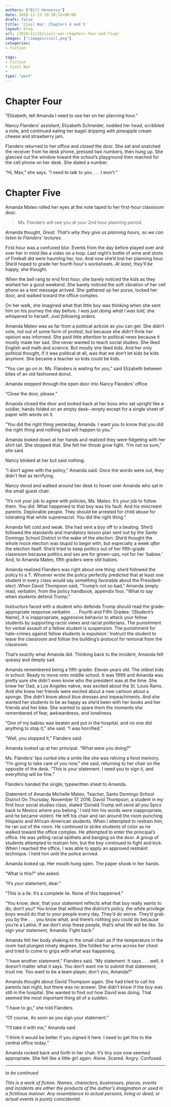 ```yaml
---
authors: ["Bill Hennessy"]
date: 2016-11-23 19:30:32+00:00
draft: false
title: 'Civil War: Chapters 4 and 5'
layout: blog
url: /2016/11/23/civil-war-chapters-four-and-five/
images: ["/images/civil.png"]
categories:
- Fiction

tags:
- Fiction
- Civil War
- 
type: "post"
---
```


# Chapter Four



“Elizabeth, tell Amanda I need to see her on her planning hour.”

Nancy Flanders’ assistant, Elizabeth Schneider, nodded her head, scribbled a note, and continued eating her bagel dripping with pineapple cream cheese and strawberry jam.

Flanders returned to her office and closed the door. She sat and snatched the receiver from he desk phone, pressed two numbers, then hung up. She glanced out the window toward the school’s playground then reached for the cell phone on her desk. She dialed a number.

“Hi, Max,” she says. “I need to talk to you . . . I won’t.”



# Chapter Five



Amanda Mateo rolled her eyes at the note taped to her first-hour classroom door.



> Ms. Flanders will see you at your 2nd hour planning period.



Amanda thought, _Great. That’s why they give us planning hours, so we can listen to Flanders' lectures._

First hour was a confused blur. Events from the day before played over and over her in mind like a video on a loop. Last night’s bottle of wine and shots of Fireball did were haunting her, too. And now she’d lost her planning hour. She’d hoped to grade her fourth hour's worksheets. _At least, they'll be happy,_ she thought.

When the bell rang to end first hour, she barely noticed the kids as they wished her a good weekend. She barely noticed the soft vibration of her cell phone as a text message arrived. She gathered up her purse, locked her door, and walked toward the office complex.

On her walk, she imagined what that little boy was thinking when she sent him on his journey the day before. _I was just doing what I was told,_ she whispered to herself. _Just following orders._

Amanda Mateo was as far from a political activist as you can get. She didn’t vote, not out of some form of protest, but because she didn’t think her opinion was informed. She paid little attention to political news because it mostly made her sad. She never wanted to teach social studies. She liked English and math and science. But mostly she liked kids. And her only political thought, if it was political at all, was that we don’t let kids be kids anymore. She became a teacher so kids could be kids.

“You can go on in. Ms. Flanders is waiting for you,” said Elizabeth between bites of an old fashioned donut.

Amanda stepped through the open door into Nancy Flanders’ office.

“Close the door, please.”

Amanda closed the door and looked back at her boss who sat upright like a soldier, hands folded on an empty desk--empty except for a single sheet of paper with words on it.

“You did the right thing yesterday, Amanda. I want you to know that you did the right thing and nothing bad will happen to you.”

Amanda looked down at her hands and realized they were fidgeting with her shirt tail. She stopped that. She felt her throat grow tight. “I’m not so sure,” she said.

Nancy blinked at her but said nothing.

“I don’t agree with the policy,” Amanda said. Once the words were out, they didn't feel as terrifying.

Nancy stood and walked around her desk to hover over Amanda who sat in the small guest chair.

“It’s not your job to agree with policies, Ms. Mateo. It’s your job to follow them. You did. What happened to that boy was his fault. And his miscreant parents. Deplorable people. They should be arrested for child abuse for tolerating that white supremacist. You did the right thing.”

Amanda felt cold and weak. She had sent a boy off to a beating. She’d followed the standards and mandatory lesson plan sent out by the Santo Domingo School District in the wake of the election. She’d thought the whole mock election was stupid to begin with, but especially a week _after_ the election itself. She’d tried to keep politics out of her fifth-grade classroom because politics and sex are for grown-ups, not for her ‘babies.’ And, to Amanda Mateo, fifth graders were still babies.

Amanda realized Flanders was right about one thing: she’d followed the policy to a T. Whoever wrote the policy perfectly predicted that at least one student in every class would say something favorable about the President-elect. When David Thompson said, “Trump’s not so bad,” Amanda simply read, verbatim, from the policy handbook, appendix four, “What to say when students defend Trump:”



> 
  Instructors faced with a student who defends Trump should read the grade-appropriate response verbatim . . . Fourth and Fifth Grades: ‘[Student’s Name], it is inappropriate, aggressive behavior to attack your fellow students by supporting racist views and racist politicians. The punishment for verbal assault of a fellow student is suspension. The punishment for hate-crimes against fellow students is expulsion.’ Instruct the student to leave the classroom and follow the building’s protocol for removal from the classroom.




That’s exactly what Amanda did. Thinking back to the incident, Amanda felt queasy and deeply sad.

Amanda remembered being a fifth grader. Eleven years old. The oldest kids in school. Ready to move onto middle school. It was 1999 and Amanda was pretty sure she didn’t even know who the president was at the time. She knew her Dad, a Los Angeles native, was excited about the St. Louis Rams. And she knew her friends were excited about a new cartoon about a sponge. She didn’t know about blue dresses and impeachments. And she wanted her students to be as happy as she’d been with her books and her friends and her bike. She wanted to spare them the moments she remembered of fear, awkwardness, and loneliness.

“One of my babies was beaten and put in the hospital, and no one did anything to stop it,” she said. “I was horrified.”

“Well, you stopped it,” Flanders said.

Amanda looked up at her principal. “What were you doing?”

Ms. Flanders’ lips curled into a smile like she was reliving a fond memory. “I’m going to take care of you now,” she said, returning to her chair on the opposite of the desk. “This is your statement. I need you to sign it, and everything will be fine.”

Flanders handed the single, typewritten sheet to Amanda.



> 
  Statement of Amanda Michelle Mateo, Teacher, Santo Domingo School District
  On Thursday, November 17, 2016, David Thompson, a student in my first hour social studies class, stated ‘Donald Trump will send all you Spics back to Mexico where you belong.’ I told him his words were inappropriate, and he became violent. He left his chair and ran around the room punching Hispanic and African-American students. When I attempted to restrain him, he ran out of the room. He continued to strike students of color as he walked toward the office complex. He attempted to enter the principal’s office. He was yelling racial epithets and banging on the door. A group of students attempted to restrain him, but the boy continued to fight and kick. When I reached the office, I was able to apply an approved restraint technique. I held him until the police arrived.




Amanda looked up. Her mouth hung open. The paper shook in her hands.

“What is this?” she asked.

“It’s your statement, dear.”

“This is a lie. It’s a complete lie. None of this happened.”

“You know, dear, that your statement reflects what that boy really wants to do, don’t you? You know that without the district’s policy, the white privilege boys would do that to your people every day. They’d do worse. They’d grab you by the . . . you know what, and there’s nothing you could do because you’re a Latina. If we don’t stop these people, that’s what life will be like. So sign your statement, Amanda. Fight back.”

Amanda felt her body shaking in the small chair as if the temperature in the room had plunged ninety degrees. She folded her arms across her chest and tried to come to grips with what was happening.

“I have another statement,” Flanders said. “My statement. It says . . . well, it doesn’t matter what it says. You don’t want me to submit that statement, trust me. You want to be a team player, don’t you, Amanda?”

Amanda thought about David Thompson again. She had tried to call his parents last night, but there was no answer. She didn’t know if the boy was still in the hospital. She wanted to find out how David was doing. That seemed the most important thing all of a sudden.

“I have to go,” she told Flanders.

“Of course. As soon as you sign your statement.”

“I’ll take it with me,” Amanda said.

“I think it would be better if you signed it here. I need to get this to the central office today.”

Amanda rocked back and forth in her chair. It’s tiny size now seemed appropriate. She felt like a little girl again. Alone. Scared. Angry. Confused.



* * *



_to be continued_

_This is a work of fiction. Names, characters, businesses, places, events and incidents are either the products of the author’s imagination or used in a fictitious manner. Any resemblance to actual persons, living or dead, or actual events is purely coincidental._

